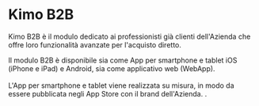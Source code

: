 # Kimo B2B

Kimo B2B è il modulo dedicato ai professionisti già clienti dell'Azienda che offre loro funzionalità avanzate per l'acquisto diretto.

Il modulo B2B è disponibile sia come App per smartphone e tablet iOS (iPhone e iPad) e Android, sia come applicativo web (WebApp).\
\
L'App per smartphone e tablet viene realizzata su misura, in modo da essere pubblicata negli App Store con il brand dell'Azienda.
.